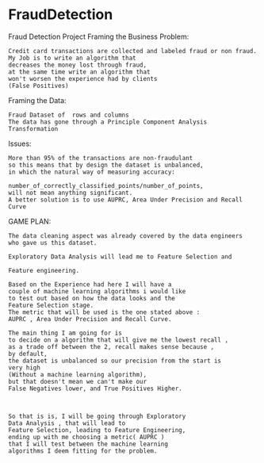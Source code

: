 # FraudDetection
Fraud Detection Project 
Framing the Business Problem:

    Credit card transactions are collected and labeled fraud or non fraud.
    My Job is to write an algorithm that 
    decreases the money lost through fraud,
    at the same time write an algorithm that 
    won't worsen the experience had by clients 
    (False Positives)

Framing the Data:

    Fraud Dataset of  rows and columns
    The data has gone through a Principle Component Analysis Transformation


Issues:

	More than 95% of the transactions are non-fraudulant
    so this means that by design the dataset is unbalanced, 
    in which the natural way of measuring accuracy:

 	number_of_correctly_classified_points/number_of_points,
    will not mean anything significant.
	A better solution is to use AUPRC, Area Under Precision and Recall Curve



GAME PLAN:



    The data cleaning aspect was already covered by the data engineers 
    who gave us this dataset.

    Exploratory Data Analysis will lead me to Feature Selection and 
    
    Feature engineering.

    Based on the Experience had here I will have a
    couple of machine learning algorithms i would like
    to test out based on how the data looks and the
    Feature Selection stage.
    The metric that will be used is the one stated above : 
    AUPRC , Area Under Precision and Recall Curve.

    The main thing I am going for is 
    to decide on a algorithm that will give me the lowest recall , 
    as a trade off between the 2, recall makes sense because ,
    by default,
    the dataset is unbalanced so our precision from the start is 
    very high
    (Without a machine learning algorithm), 
    but that doesn't mean we can't make our 
    False Negatives lower, and True Positives Higher.

    

    So that is is, I will be going through Exploratory 
    Data Analysis , that will lead to 
    Feature Selection, leading to Feature Engineering, 
    ending up with me choosing a metric( AUPRC ) 
    that I will test between the machine learning 
    algorithms I deem fitting for the problem.

